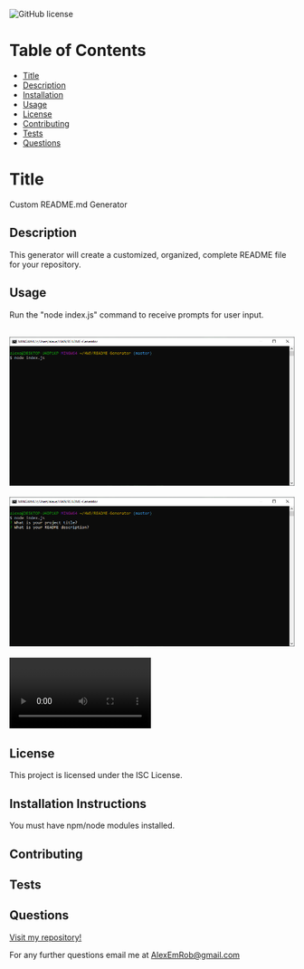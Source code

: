 ![GitHub license](https://img.shields.io/badge/license-ISC-blue.svg)
# Table of Contents
- [Title](#Title)
- [Description](##Description)
- [Installation](##Installation)
- [Usage](##Usage)
- [License](##License)
- [Contributing](##Contributing)
- [Tests](##Tests)
- [Questions](##Questions)

# Title
Custom README.md Generator
## Description
This generator will create a customized, organized, complete README file for your repository.
## Usage
Run the "node index.js" command to receive prompts for user input.

<br>
<img src="./assets/9SS1.png" alt="guide screenshot">
<br><br>
<img src="./assets/9SS2.png" alt="guide screenshot">
<br><br>
<video controls width="250">
  <source src="./assets.HW9recording.webm"
          type="video/webm">
 </video>
 
## License
This project is licensed under the ISC License.
## Installation Instructions
You must have npm/node modules installed.
## Contributing

## Tests

## Questions

[Visit my repository!](https://www.github.com/alexemrob)

For any further questions email me at AlexEmRob@gmail.com
